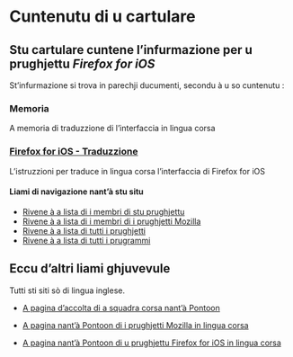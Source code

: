 # Cuntenutu di u cartulare

## Stu cartulare cuntene l’infurmazione per u prughjettu _Firefox for iOS_

St’infurmazione si trova in parechji ducumenti, secondu à u so cuntenutu :

### __Memoria__
A memoria di traduzzione di l’interfaccia in lingua corsa
### [__Firefox for iOS - Traduzzione__](Traduzzione.md)
L’istruzzioni per traduce in lingua corsa l’interfaccia di Firefox for iOS

#### Liami di navigazione nant’à stu situ
- [Rivene à a lista di i membri di stu prughjettu](./)
- [Rivene à a lista di i membri di i prughjetti Mozilla](../)
- [Rivene à a lista di tutti i prughjetti](../../)
- [Rivene à a lista di tutti i prugrammi](../../../../../#readme)

## Eccu d’altri liami ghjuvevule
Tutti sti siti sò di lingua inglese.

- [A pagina d’accolta di a squadra corsa nant’à Pontoon](https://pontoon.mozilla.org/co/info/)

- [A pagina nant’à Pontoon di i prughjetti Mozilla in lingua corsa](https://pontoon.mozilla.org/co/)

- [A pagina nant’à Pontoon di u prughjettu Firefox for iOS in lingua corsa](https://pontoon.mozilla.org/co/firefox-for-ios/)
